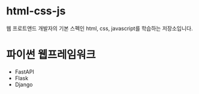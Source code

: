 # html-css-js

웹 프로트앤드 개발자의 기본 스펙인 html, css, javascript를 학습하는 저장소입니다.



# 파이썬 웹프레임워크 
- FastAPI
- Flask 
- Django 


